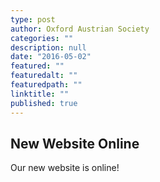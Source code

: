 ```yaml
---
type: post
author: Oxford Austrian Society
categories: ""
description: null
date: "2016-05-02"
featured: ""
featuredalt: ""
featuredpath: ""
linktitle: ""
published: true
---
```

## New Website Online

Our new website is online!
